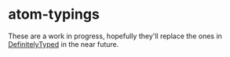 # atom-typings
These are a work in progress, hopefully they'll replace the ones in [DefinitelyTyped](https://github.com/borisyankov/DefinitelyTyped/tree/master/atom) in the near future.
